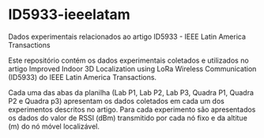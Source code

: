 # ID5933-ieeelatam
Dados experimentais relacionados ao artigo ID5933 - IEEE Latin America Transactions

Este repositório contém os dados experimentais coletados e utilizados no artigo Improved Indoor 3D Localization using LoRa Wireless Communication (ID5933) do IEEE Latin America Transactions.

Cada uma das abas da planilha (Lab P1, Lab P2, Lab P3, Quadra P1, Quadra P2 e Quadra p3) apresentam os dados coletados em cada um dos experimentos descritos no artigo.
Para cada experimento são apresentados os dados do valor de RSSI (dBm) transmitido por cada nó fixo e da altitue (m) do nó móvel localizável.
